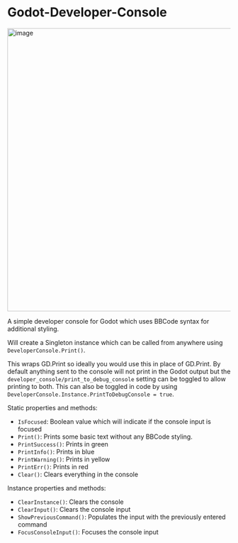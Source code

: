 # Godot-Developer-Console

<img width="1143" height="638" alt="image" src="https://github.com/user-attachments/assets/63a179a7-6904-4ed1-aeec-713298d006d6" />

A simple developer console for Godot which uses BBCode syntax for additional styling.

Will create a Singleton instance which can be called from anywhere using `DeveloperConsole.Print()`.

This wraps GD.Print so ideally you would use this in place of GD.Print. By default anything sent to the console will not print in the Godot output but the `developer_console/print_to_debug_console` setting can be toggled to allow printing to both. This can also be toggled in code by using `DeveloperConsole.Instance.PrintToDebugConsole = true`.

Static properties and methods:
- `IsFocused`: Boolean value which will indicate if the console input is focused
- `Print()`: Prints some basic text without any BBCode styling.
- `PrintSuccess()`: Prints in green
- `PrintInfo()`: Prints in blue
- `PrintWarning()`: Prints in yellow
- `PrintErr()`: Prints in red
- `Clear()`: Clears everything in the console

Instance properties and methods:
- `ClearInstance()`: Clears the console
- `ClearInput()`: Clears the console input
- `ShowPreviousCommand()`: Populates the input with the previously entered command
- `FocusConsoleInput()`: Focuses the console input
